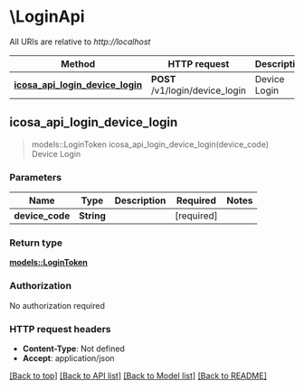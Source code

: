 # \LoginApi

All URIs are relative to *http://localhost*

Method | HTTP request | Description
------------- | ------------- | -------------
[**icosa_api_login_device_login**](LoginApi.md#icosa_api_login_device_login) | **POST** /v1/login/device_login | Device Login



## icosa_api_login_device_login

> models::LoginToken icosa_api_login_device_login(device_code)
Device Login

### Parameters


Name | Type | Description  | Required | Notes
------------- | ------------- | ------------- | ------------- | -------------
**device_code** | **String** |  | [required] |

### Return type

[**models::LoginToken**](LoginToken.md)

### Authorization

No authorization required

### HTTP request headers

- **Content-Type**: Not defined
- **Accept**: application/json

[[Back to top]](#) [[Back to API list]](../README.md#documentation-for-api-endpoints) [[Back to Model list]](../README.md#documentation-for-models) [[Back to README]](../README.md)


